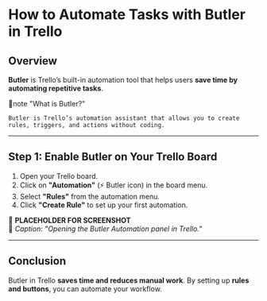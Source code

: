 # How to Automate Tasks with Butler in Trello  

## Overview  
**Butler** is Trello’s built-in automation tool that helps users **save time by automating repetitive tasks**.

📌note "What is Butler?"

    Butler is Trello’s automation assistant that allows you to create rules, triggers, and actions without coding.

---

## Step 1: Enable Butler on Your Trello Board  
1. Open your Trello board.  
2. Click on **"Automation"** (⚡ Butler icon) in the board menu.  
3. Select **"Rules"** from the automation menu.  
4. Click **"Create Rule"** to set up your first automation.  

🔹 **PLACEHOLDER FOR SCREENSHOT**  
📌 *Caption: "Opening the Butler Automation panel in Trello."*  

---

## Conclusion  
Butler in Trello **saves time and reduces manual work**. By setting up **rules and buttons**, you can automate your workflow.
